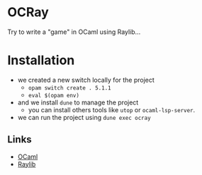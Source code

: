 # OCRay

Try to write a "game" in OCaml using Raylib...

# Installation
- we created a new switch locally for the project
    - `opam switch create . 5.1.1`
    - `eval $(opam env)`
- and we install `dune` to manage the project
    - you can install others tools like `utop` or `ocaml-lsp-server`.
- we can run the project using `dune exec ocray`

## Links

- [OCaml](https://ocaml.org/)
- [Raylib](https://www.raylib.com/)
